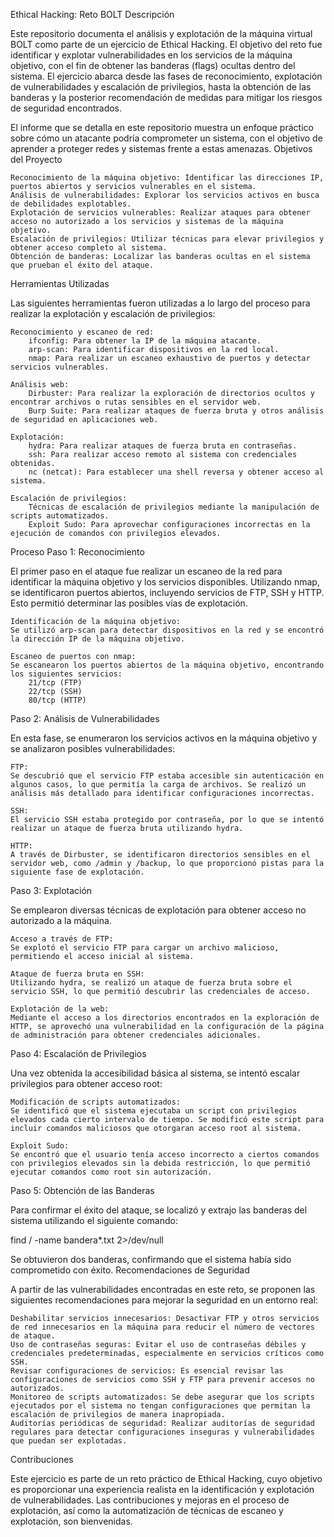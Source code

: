 Ethical Hacking: Reto BOLT
Descripción

Este repositorio documenta el análisis y explotación de la máquina virtual BOLT como parte de un ejercicio de Ethical Hacking. El objetivo del reto fue identificar y explotar vulnerabilidades en los servicios de la máquina objetivo, con el fin de obtener las banderas (flags) ocultas dentro del sistema. El ejercicio abarca desde las fases de reconocimiento, explotación de vulnerabilidades y escalación de privilegios, hasta la obtención de las banderas y la posterior recomendación de medidas para mitigar los riesgos de seguridad encontrados.

El informe que se detalla en este repositorio muestra un enfoque práctico sobre cómo un atacante podría comprometer un sistema, con el objetivo de aprender a proteger redes y sistemas frente a estas amenazas.
Objetivos del Proyecto

    Reconocimiento de la máquina objetivo: Identificar las direcciones IP, puertos abiertos y servicios vulnerables en el sistema.
    Análisis de vulnerabilidades: Explorar los servicios activos en busca de debilidades explotables.
    Explotación de servicios vulnerables: Realizar ataques para obtener acceso no autorizado a los servicios y sistemas de la máquina objetivo.
    Escalación de privilegios: Utilizar técnicas para elevar privilegios y obtener acceso completo al sistema.
    Obtención de banderas: Localizar las banderas ocultas en el sistema que prueban el éxito del ataque.

Herramientas Utilizadas

Las siguientes herramientas fueron utilizadas a lo largo del proceso para realizar la explotación y escalación de privilegios:

    Reconocimiento y escaneo de red:
        ifconfig: Para obtener la IP de la máquina atacante.
        arp-scan: Para identificar dispositivos en la red local.
        nmap: Para realizar un escaneo exhaustivo de puertos y detectar servicios vulnerables.

    Análisis web:
        Dirbuster: Para realizar la exploración de directorios ocultos y encontrar archivos o rutas sensibles en el servidor web.
        Burp Suite: Para realizar ataques de fuerza bruta y otros análisis de seguridad en aplicaciones web.

    Explotación:
        hydra: Para realizar ataques de fuerza bruta en contraseñas.
        ssh: Para realizar acceso remoto al sistema con credenciales obtenidas.
        nc (netcat): Para establecer una shell reversa y obtener acceso al sistema.

    Escalación de privilegios:
        Técnicas de escalación de privilegios mediante la manipulación de scripts automatizados.
        Exploit Sudo: Para aprovechar configuraciones incorrectas en la ejecución de comandos con privilegios elevados.

Proceso
Paso 1: Reconocimiento

El primer paso en el ataque fue realizar un escaneo de la red para identificar la máquina objetivo y los servicios disponibles. Utilizando nmap, se identificaron puertos abiertos, incluyendo servicios de FTP, SSH y HTTP. Esto permitió determinar las posibles vías de explotación.

    Identificación de la máquina objetivo:
    Se utilizó arp-scan para detectar dispositivos en la red y se encontró la dirección IP de la máquina objetivo.

    Escaneo de puertos con nmap:
    Se escanearon los puertos abiertos de la máquina objetivo, encontrando los siguientes servicios:
        21/tcp (FTP)
        22/tcp (SSH)
        80/tcp (HTTP)

Paso 2: Análisis de Vulnerabilidades

En esta fase, se enumeraron los servicios activos en la máquina objetivo y se analizaron posibles vulnerabilidades:

    FTP:
    Se descubrió que el servicio FTP estaba accesible sin autenticación en algunos casos, lo que permitía la carga de archivos. Se realizó un análisis más detallado para identificar configuraciones incorrectas.

    SSH:
    El servicio SSH estaba protegido por contraseña, por lo que se intentó realizar un ataque de fuerza bruta utilizando hydra.

    HTTP:
    A través de Dirbuster, se identificaron directorios sensibles en el servidor web, como /admin y /backup, lo que proporcionó pistas para la siguiente fase de explotación.

Paso 3: Explotación

Se emplearon diversas técnicas de explotación para obtener acceso no autorizado a la máquina.

    Acceso a través de FTP:
    Se explotó el servicio FTP para cargar un archivo malicioso, permitiendo el acceso inicial al sistema.

    Ataque de fuerza bruta en SSH:
    Utilizando hydra, se realizó un ataque de fuerza bruta sobre el servicio SSH, lo que permitió descubrir las credenciales de acceso.

    Explotación de la web:
    Mediante el acceso a los directorios encontrados en la exploración de HTTP, se aprovechó una vulnerabilidad en la configuración de la página de administración para obtener credenciales adicionales.

Paso 4: Escalación de Privilegios

Una vez obtenida la accesibilidad básica al sistema, se intentó escalar privilegios para obtener acceso root:

    Modificación de scripts automatizados:
    Se identificó que el sistema ejecutaba un script con privilegios elevados cada cierto intervalo de tiempo. Se modificó este script para incluir comandos maliciosos que otorgaran acceso root al sistema.

    Exploit Sudo:
    Se encontró que el usuario tenía acceso incorrecto a ciertos comandos con privilegios elevados sin la debida restricción, lo que permitió ejecutar comandos como root sin autorización.

Paso 5: Obtención de las Banderas

Para confirmar el éxito del ataque, se localizó y extrajo las banderas del sistema utilizando el siguiente comando:

find / -name bandera*.txt 2>/dev/null

Se obtuvieron dos banderas, confirmando que el sistema había sido comprometido con éxito.
Recomendaciones de Seguridad

A partir de las vulnerabilidades encontradas en este reto, se proponen las siguientes recomendaciones para mejorar la seguridad en un entorno real:

    Deshabilitar servicios innecesarios: Desactivar FTP y otros servicios de red innecesarios en la máquina para reducir el número de vectores de ataque.
    Uso de contraseñas seguras: Evitar el uso de contraseñas débiles y credenciales predeterminadas, especialmente en servicios críticos como SSH.
    Revisar configuraciones de servicios: Es esencial revisar las configuraciones de servicios como SSH y FTP para prevenir accesos no autorizados.
    Monitoreo de scripts automatizados: Se debe asegurar que los scripts ejecutados por el sistema no tengan configuraciones que permitan la escalación de privilegios de manera inapropiada.
    Auditorías periódicas de seguridad: Realizar auditorías de seguridad regulares para detectar configuraciones inseguras y vulnerabilidades que puedan ser explotadas.

Contribuciones

Este ejercicio es parte de un reto práctico de Ethical Hacking, cuyo objetivo es proporcionar una experiencia realista en la identificación y explotación de vulnerabilidades. Las contribuciones y mejoras en el proceso de explotación, así como la automatización de técnicas de escaneo y explotación, son bienvenidas.